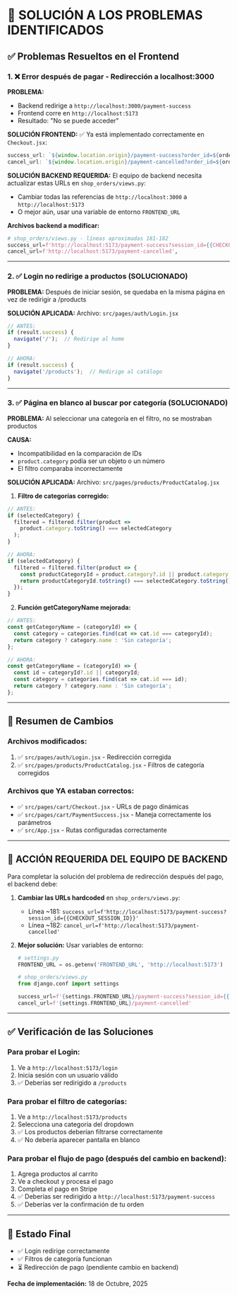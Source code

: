 # 🔧 SOLUCIÓN A LOS PROBLEMAS IDENTIFICADOS

## ✅ Problemas Resueltos en el Frontend

### 1. ❌ Error después de pagar - Redirección a localhost:3000

**PROBLEMA:** 
- Backend redirige a `http://localhost:3000/payment-success`
- Frontend corre en `http://localhost:5173`
- Resultado: "No se puede acceder"

**SOLUCIÓN FRONTEND:**
✅ Ya está implementado correctamente en `Checkout.jsx`:
```javascript
success_url: `${window.location.origin}/payment-success?order_id=${order.id}`
cancel_url: `${window.location.origin}/payment-cancelled?order_id=${order.id}`
```

**SOLUCIÓN BACKEND REQUERIDA:**
El equipo de backend necesita actualizar estas URLs en `shop_orders/views.py`:
- Cambiar todas las referencias de `http://localhost:3000` a `http://localhost:5173`
- O mejor aún, usar una variable de entorno `FRONTEND_URL`

**Archivos backend a modificar:**
```python
# shop_orders/views.py - líneas aproximadas 181-182
success_url=f'http://localhost:5173/payment-success?session_id={{CHECKOUT_SESSION_ID}}',
cancel_url=f'http://localhost:5173/payment-cancelled',
```

---

### 2. ✅ Login no redirige a productos (SOLUCIONADO)

**PROBLEMA:** 
Después de iniciar sesión, se quedaba en la misma página en vez de redirigir a /products

**SOLUCIÓN APLICADA:**
Archivo: `src/pages/auth/Login.jsx`
```javascript
// ANTES:
if (result.success) {
  navigate('/');  // Redirige al home
}

// AHORA:
if (result.success) {
  navigate('/products');  // Redirige al catálogo
}
```

---

### 3. ✅ Página en blanco al buscar por categoría (SOLUCIONADO)

**PROBLEMA:** 
Al seleccionar una categoría en el filtro, no se mostraban productos

**CAUSA:**
- Incompatibilidad en la comparación de IDs
- `product.category` podía ser un objeto o un número
- El filtro comparaba incorrectamente

**SOLUCIÓN APLICADA:**
Archivo: `src/pages/products/ProductCatalog.jsx`

1. **Filtro de categorías corregido:**
```javascript
// ANTES:
if (selectedCategory) {
  filtered = filtered.filter(product => 
    product.category.toString() === selectedCategory
  );
}

// AHORA:
if (selectedCategory) {
  filtered = filtered.filter(product => {
    const productCategoryId = product.category?.id || product.category;
    return productCategoryId.toString() === selectedCategory.toString();
  });
}
```

2. **Función getCategoryName mejorada:**
```javascript
// ANTES:
const getCategoryName = (categoryId) => {
  const category = categories.find(cat => cat.id === categoryId);
  return category ? category.name : 'Sin categoría';
};

// AHORA:
const getCategoryName = (categoryId) => {
  const id = categoryId?.id || categoryId;
  const category = categories.find(cat => cat.id === id);
  return category ? category.name : 'Sin categoría';
};
```

---

## 🎯 Resumen de Cambios

### Archivos modificados:
1. ✅ `src/pages/auth/Login.jsx` - Redirección corregida
2. ✅ `src/pages/products/ProductCatalog.jsx` - Filtros de categoría corregidos

### Archivos que YA estaban correctos:
- ✅ `src/pages/cart/Checkout.jsx` - URLs de pago dinámicas
- ✅ `src/pages/cart/PaymentSuccess.jsx` - Maneja correctamente los parámetros
- ✅ `src/App.jsx` - Rutas configuradas correctamente

---

## 🚨 ACCIÓN REQUERIDA DEL EQUIPO DE BACKEND

Para completar la solución del problema de redirección después del pago, el backend debe:

1. **Cambiar las URLs hardcoded** en `shop_orders/views.py`:
   - Línea ~181: `success_url=f'http://localhost:5173/payment-success?session_id={{CHECKOUT_SESSION_ID}}'`
   - Línea ~182: `cancel_url=f'http://localhost:5173/payment-cancelled'`

2. **Mejor solución:** Usar variables de entorno:
   ```python
   # settings.py
   FRONTEND_URL = os.getenv('FRONTEND_URL', 'http://localhost:5173')
   
   # shop_orders/views.py
   from django.conf import settings
   
   success_url=f'{settings.FRONTEND_URL}/payment-success?session_id={{CHECKOUT_SESSION_ID}}'
   cancel_url=f'{settings.FRONTEND_URL}/payment-cancelled'
   ```

---

## ✅ Verificación de las Soluciones

### Para probar el Login:
1. Ve a `http://localhost:5173/login`
2. Inicia sesión con un usuario válido
3. ✅ Deberías ser redirigido a `/products`

### Para probar el filtro de categorías:
1. Ve a `http://localhost:5173/products`
2. Selecciona una categoría del dropdown
3. ✅ Los productos deberían filtrarse correctamente
4. ✅ No debería aparecer pantalla en blanco

### Para probar el flujo de pago (después del cambio en backend):
1. Agrega productos al carrito
2. Ve a checkout y procesa el pago
3. Completa el pago en Stripe
4. ✅ Deberías ser redirigido a `http://localhost:5173/payment-success`
5. ✅ Deberías ver la confirmación de tu orden

---

## 📝 Estado Final

- ✅ Login redirige correctamente
- ✅ Filtros de categoría funcionan
- ⏳ Redirección de pago (pendiente cambio en backend)

**Fecha de implementación:** 18 de Octubre, 2025
